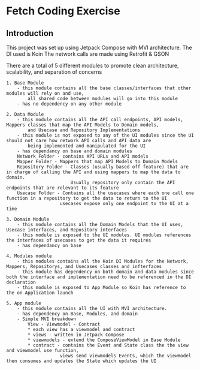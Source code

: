 # Fetch Coding Exercise
## Introduction
This project was set up using Jetpack Compose with MVI architecture. 
The DI used is Koin 
The network calls are made using Retrofit & GSON

There are a total of 5 different modules to promote clean architecture, scalability, and separation of concerns
    
    1. Base Module
        - this module contains all the base classes/interfaces that other modules will rely on and use,
            all shared code between modules will go into this module
        - has no dependency on any other module

    2. Data Module
        - this module contains all the API call endpoints, API models, Mappers classes that map the API Models to Domain models,
            and Usecase and Repository Implementations
        - this module is not exposed to any of the UI modules since the UI should not care how network API calls and API data are 
            being implemented and manipulated for the UI
        - has dependancy on base and domain modules
        Network Folder - contains API URLs and API models 
        Mapper Folder - Mappers that map API Models to Domain Models
        Repository Folder - Classes (usually based off feature) that are in charge of calling the API and using mappers to map the data to domain.
                            Usually repository only contain the API endpoints that are relevant to its feature
        Usecase Folder - Contains all the usecases where each one call one function in a repository to get the data to return to the UI
                        usecases expose only one endpoint to the UI at a time 

    3. Domain Module 
        - this module contains all the Domain Models that the UI uses, Usecase interfaces, and Repository interfaces
        - this module is exposed to the UI modules. UI modules references the interfaces of usecases to get the data it requires
        - has dependancy on base

    4. Modules module
        - this modules contains all the Koin DI Modules for the Network, Mappers, Repositorys, and Usecases classes and infterfaces
        - this module has dependency on both domain and data modules since both the interface and implementation need to be referenced in the DI declaration
        - this module is exposed to App Module so Koin has reference to the on Application launch

    5. App module
        - this module contains all the UI with MVI architecture.
        - has dependency on Base, Modules, and domain
        - Simple MVI breakdown
            View - Viewmodel - Contract
            * each view has a viewmodel and contract 
            * views - written in Jetpack Compose
            * viewmodels - extend the ComposeViewModel in Base Module
            * contract - contains the Event and State class the the view and viewmodel use function, 
                        views send viewmodels Events, which the viewmodel then consumes and updates the State which updates the UI


